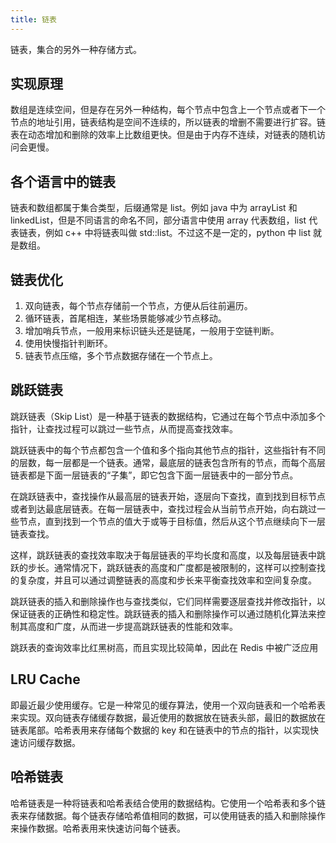 ```yaml
---
title: 链表
---
```


链表，集合的另外一种存储方式。

## 实现原理

数组是连续空间，但是存在另外一种结构，每个节点中包含上一个节点或者下一个节点的地址引用，链表结构是空间不连续的，所以链表的增删不需要进行扩容。链表在动态增加和删除的效率上比数组更快。但是由于内存不连续，对链表的随机访问会更慢。

## 各个语言中的链表

链表和数组都属于集合类型，后缀通常是 list。例如 java 中为 arrayList 和 linkedList，但是不同语言的命名不同，部分语言中使用 array 代表数组，list 代表链表，例如 c++ 中将链表叫做 std::list。不过这不是一定的，python 中 list 就是数组。

## 链表优化

1. 双向链表，每个节点存储前一个节点，方便从后往前遍历。
2. 循环链表，首尾相连，某些场景能够减少节点移动。
3. 增加哨兵节点，一般用来标识链头还是链尾，一般用于空链判断。
4. 使用快慢指针判断环。
5. 链表节点压缩，多个节点数据存储在一个节点上。

## 跳跃链表

跳跃链表（Skip List）是一种基于链表的数据结构，它通过在每个节点中添加多个指针，让查找过程可以跳过一些节点，从而提高查找效率。

跳跃链表中的每个节点都包含一个值和多个指向其他节点的指针，这些指针有不同的层数，每一层都是一个链表。通常，最底层的链表包含所有的节点，而每个高层链表都是下面一层链表的“子集”，即它包含下面一层链表中的一部分节点。

在跳跃链表中，查找操作从最高层的链表开始，逐层向下查找，直到找到目标节点或者到达最底层链表。在每一层链表中，查找过程会从当前节点开始，向右跳过一些节点，直到找到一个节点的值大于或等于目标值，然后从这个节点继续向下一层链表查找。

这样，跳跃链表的查找效率取决于每层链表的平均长度和高度，以及每层链表中跳跃的步长。通常情况下，跳跃链表的高度和广度都是被限制的，这样可以控制查找的复杂度，并且可以通过调整链表的高度和步长来平衡查找效率和空间复杂度。

跳跃链表的插入和删除操作也与查找类似，它们同样需要逐层查找并修改指针，以保证链表的正确性和稳定性。跳跃链表的插入和删除操作可以通过随机化算法来控制其高度和广度，从而进一步提高跳跃链表的性能和效率。

跳跃表的查询效率比红黑树高，而且实现比较简单，因此在 Redis 中被广泛应用

## LRU Cache

即最近最少使用缓存。它是一种常见的缓存算法，使用一个双向链表和一个哈希表来实现。双向链表存储缓存数据，最近使用的数据放在链表头部，最旧的数据放在链表尾部。哈希表用来存储每个数据的 key 和在链表中的节点的指针，以实现快速访问缓存数据。

## 哈希链表

哈希链表是一种将链表和哈希表结合使用的数据结构。它使用一个哈希表和多个链表来存储数据。每个链表存储哈希值相同的数据，可以使用链表的插入和删除操作来操作数据。哈希表用来快速访问每个链表。
